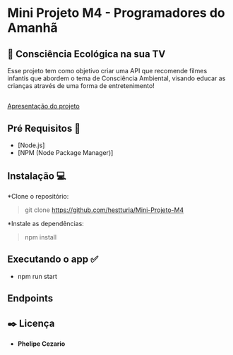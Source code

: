 # Mini Projeto M4 - Programadores do Amanhã

## 🍃 Consciência Ecológica na sua TV

Esse projeto tem como objetivo criar uma API que recomende filmes infantis que abordem o tema de Consciência Ambiental, visando educar as crianças através de uma forma de entretenimento!

## 
 [Apresentação do projeto](https://www.canva.com/design/DAGHS8HfNd4/6qPD9O9ufFHY8ecK52j6QA/edit?utm_content=DAGHS8HfNd4&utm_campaign=designshare&utm_medium=link2&utm_source=sharebutton)


## Pré Requisitos 🔧

* [Node.js]
* [NPM (Node Package Manager)]

## Instalação 💻

*Clone o repositório:
> git clone https://github.com/hestturia/Mini-Projeto-M4

*Instale as dependências:
> npm install

## Executando o app ✅

* npm run start

## Endpoints

## ✒️ Licença

* **Phelipe Cezario** 
